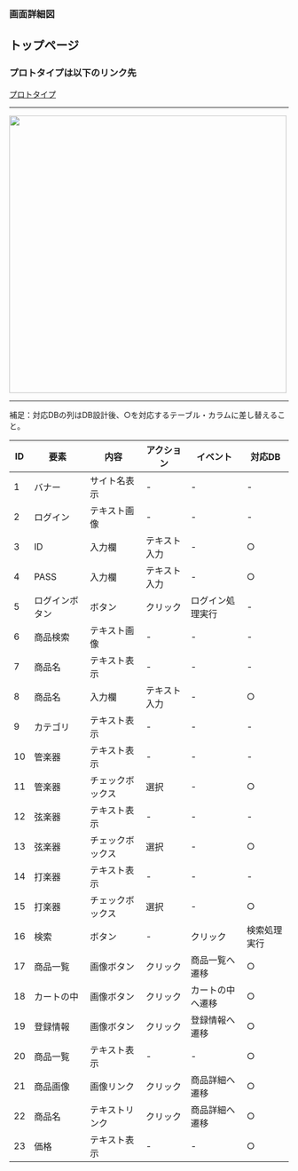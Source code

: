 ### 画面詳細図
## トップページ
### プロトタイプは以下のリンク先
[プロトタイプ](https://www.figma.com/file/2EgRnpiz4z8ARzYYjZVu5l/originalsite)
*****
<img src="img/toppage.png" width="500">

*****
補足：対応DBの列はDB設計後、○を対応するテーブル・カラムに差し替えること。

| ID | 要素 | 内容 | アクション | イベント | 対応DB |
|----|-----|------|--------|--------|-------|
|1   |バナー|サイト名表示|-    |-       |-      |
|2   |ログイン|テキスト画像|-   |-       |-      |
|3   |ID|入力欄|テキスト入力   |-       |○     |
|4   |PASS|入力欄|テキスト入力 |-       |○     |
|5   |ログインボタン|ボタン|クリック|ログイン処理実行|- |
|6   |商品検索|テキスト画像|-   |-       |-      |
|7   |商品名|テキスト表示|-    |-       |-      |
|8   |商品名|入力欄|テキスト入力|-       |○      |
|9   |カテゴリ|テキスト表示|-   |-       |-      |
|10  |管楽器|テキスト表示|-    |-       |-      |
|11  |管楽器|チェックボックス|選択|-       |○      |
|12  |弦楽器|テキスト表示|-    |-       |-      |
|13  |弦楽器|チェックボックス|選択|-       |○      |
|14  |打楽器|テキスト表示|-    |-       |-      |
|15  |打楽器|チェックボックス|選択|-       |○      |
|16  |検索|ボタン|-   |クリック  |検索処理実行|○　　　　　　　　　　　|
|17  |商品一覧|画像ボタン|クリック|商品一覧へ遷移|○      |
|18  |カートの中|画像ボタン|クリック|カートの中へ遷移|○      |
|19  |登録情報|画像ボタン|クリック|登録情報へ遷移|○      |
|20  |商品一覧|テキスト表示|-   |-       |○      |
|21  |商品画像|画像リンク|クリック|商品詳細へ遷移|○      |
|22  |商品名|テキストリンク|クリック|商品詳細へ遷移|○      |
|23  |価格|テキスト表示|-   |-       |○      |
